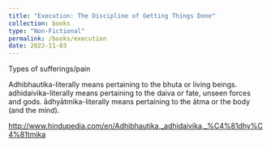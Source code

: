```yaml
---
title: "Execution: The Discipline of Getting Things Done"
collection: books
type: "Non-Fictional"
permalink: /books/execution
date: 2022-11-03
---
```


Types of sufferings/pain

Adhibhautika-literally means pertaining to the bhuta or living beings. 
adhidaivika-literally means pertaining to the daiva or fate, unseen forces and gods. 
ādhyātmika-literally means pertaining to the ātma or the body (and the mind). 

http://www.hindupedia.com/en/Adhibhautika,_adhidaivika,_%C4%81dhy%C4%81tmika
